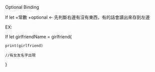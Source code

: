       

Optional Binding

If let +常數 +optional <- 先判斷右邊有沒有東西，有的話會讀出來存到左邊

EX:

If let girlfriendName = girlfriend{

	print(girlfriend)

	//有女友名字出現

}